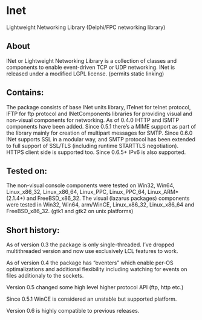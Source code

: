 # lnet
Lightweight Networking Library (Delphi/FPC networking library)

## About

lNet or Lightweight Networking Library is a collection of classes and components to enable event-driven TCP or UDP networking. lNet is released under a modified LGPL license. (permits static linking)

## Contains:
The package consists of base lNet units library, lTelnet for telnet protocol, lFTP for ftp protocol and lNetComponents libraries for providing visual and non-visual components for networking. As of 0.4.0 lHTTP and lSMTP components have been added. Since 0.5.1 there’s a MIME support as part of the library mainly for creation of multipart messages for SMTP. Since 0.6.0 lNet supports SSL in a modular way, and SMTP protocol has been extended to full support of SSL/TLS (including runtime STARTTLS negotiation). HTTPS client side is supported too. Since 0.6.5+ IPv6 is also supported.

## Tested on:
The non-visual console components were tested on Win32, Win64, Linux_x86_32, Linux_x86_64, Linux_PPC, Linux_PPC_64, Linux_ARM* (2.1.4+) and FreeBSD_x86_32. The visual (lazarus packages) components were tested in Win32, Win64, arm/WinCE, Linux_x86_32, Linux_x86_64 and FreeBSD_x86_32. (gtk1 and gtk2 on unix platforms)

## Short history:
As of version 0.3 the package is only single-threaded. I’ve dropped multithreaded version and now use exclusively LCL features to work.

As of version 0.4 the package has “eventers” which enable per-OS optimalizations and additional flexibility including watching for events on files additionaly to the sockets.

Version 0.5 changed some high level higher protocol API (ftp, http etc.)

Since 0.5.1 WinCE is considered an unstable but supported platform.

Version 0.6 is highly compatible to previous releases.
